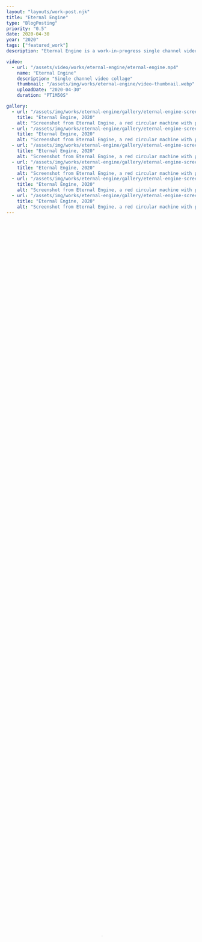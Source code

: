 ```yaml
---
layout: "layouts/work-post.njk"
title: "Eternal Engine"
type: "BlogPosting"
priority: "0.5"
date: 2020-04-30
year: "2020"
tags: ["featured_work"]
description: "Eternal Engine is a work-in-progress single channel video collage series, inspired by films like the 1927 science-fiction classic Metropolis, directed by Fritz Lang; as well as films like Snowpiercer, 2013 and Event Horizon, 1997."

video:
  - url: "/assets/video/works/eternal-engine/eternal-engine.mp4"
    name: "Eternal Engine"
    description: "Single channel video collage"
    thumbnail: "/assets/img/works/eternal-engine/video-thumbnail.webp"
    uploadDate: "2020-04-30"
    duration: "PT1M50S"

gallery:
  - url: "/assets/img/works/eternal-engine/gallery/eternal-engine-screenshot-1.webp"
    title: "Eternal Engine, 2020"
    alt: "Screenshot from Eternal Engine, a red circular machine with pumps. There is two cyclindrical towers in the background flanking the machine"
  - url: "/assets/img/works/eternal-engine/gallery/eternal-engine-screenshot-2.webp"
    title: "Eternal Engine, 2020"
    alt: "Screenshot from Eternal Engine, a red circular machine with pumps. There is two cyclindrical towers in the background flanking the machine"
  - url: "/assets/img/works/eternal-engine/gallery/eternal-engine-screenshot-3.webp"
    title: "Eternal Engine, 2020"
    alt: "Screenshot from Eternal Engine, a red circular machine with pumps. There is two cyclindrical towers in the background flanking the machine"
  - url: "/assets/img/works/eternal-engine/gallery/eternal-engine-screenshot-4.webp"
    title: "Eternal Engine, 2020"
    alt: "Screenshot from Eternal Engine, a red circular machine with pumps. There is two cyclindrical towers in the background flanking the machine"
  - url: "/assets/img/works/eternal-engine/gallery/eternal-engine-screenshot-5.webp"
    title: "Eternal Engine, 2020"
    alt: "Screenshot from Eternal Engine, a red circular machine with pumps. There is two cyclindrical towers in the background flanking the machine"
  - url: "/assets/img/works/eternal-engine/gallery/eternal-engine-screenshot-6.webp"
    title: "Eternal Engine, 2020"
    alt: "Screenshot from Eternal Engine, a red circular machine with pumps. There is two cyclindrical towers in the background flanking the machine"
---
```


<video width="100%" height="100%" controls controlsList="nodownload" poster="{{ video[0].thumbnail }}">
    <source src="{{ video[0].url }}" type="video/mp4">
    Your browser does not support the video tag.
</video>
<figcaption>
    "{{ video[0].name }}". {{ video[0].description }}.
</figcaption>

<br>

<p class="indent">Eternal Engine is a work-in-progress single channel video collage series, inspired by films like the 1927 science-fiction classic <a href="https://www.imdb.com/title/tt0017136/?ref_=nv_sr_srsg_0_tt_8_nm_0_q_metr" target="_blank" rel="noopener">Metropolis</a>, directed by Fritz Lang; as well as films like <a href="https://www.imdb.com/title/tt1706620/?ref_=nv_sr_srsg_4_tt_4_nm_3_q_snowp" target="_blank" rel="noopener">Snowpiercer</a>, 2013 and <a href="https://www.imdb.com/title/tt0119081/?ref_=nv_sr_srsg_0_tt_8_nm_0_q_event%2520ho" target="_blank" rel="noopener">Event Horizon</a>, 1997.</p>

<br>
<br>
